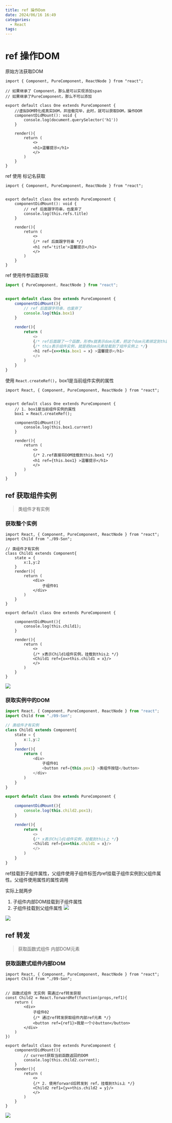 ```yaml
---
title: ref 操作Dom
date: 2024/06/16 16:49
categories:
  - React
tags:
---
```

# ref 操作DOM


原始方法获取DOM
```TSX
import { Component, PureComponent, ReactNode } from "react";

// 如果继承了 Component，那么是可以实现添加span
// 如果继承了PureComponent，那么不可以添加

export default class One extends PureComponent {
    //虚拟DOM转化成真实DOM，并挂载完毕，此时，就可以获取DOM，操作DOM
    componentDidMount(): void {
        console.log(document.querySelector('h1'))
    }

    render(){
        return (
            <>
            <h1>温馨提示</h1>
            </>
        )
    }
}
```


ref 使用 标记名获取
```tsx
import { Component, PureComponent, ReactNode } from "react";


export default class One extends PureComponent {
    componentDidMount(): void {
        // ref 后面跟字符串，也废弃了
        console.log(this.refs.title)
    }

    render(){
        return (
            <>
            {/* ref 后面跟字符串 */}
            <h1 ref='title'>温馨提示</h1>
            </>
        )
    }
}
```

ref 使用传参函数获取
```js
import { PureComponent, ReactNode } from "react";


export default class One extends PureComponent {
    componentDidMount(){
        // ref 后面跟字符串，也废弃了
        console.log(this.box1)
    }

    render(){
        return (
            <>
            {/* ref后面跟了一个函数，形参x就表示dom元素，把这个dom元素绑定到this上面 */}
            {/* this表示组件实例，就是把dom元素挂载到了组件实例上 */}
            <h1 ref={x=>this.box1 = x} >温馨提示</h1>
            </>
        )
    }
}
```

使用 `React.createRef()`，box1是当前组件实例的属性
```TSX
import React, { Component, PureComponent, ReactNode } from "react";


export default class One extends PureComponent {
    // 1. box1是当前组件实例的属性
    box1 = React.createRef();

    componentDidMount(){
        console.log(this.box1.current)
    }

    render(){
        return (
            <>
            {/* 2.ref直接将DOM挂载到this.box1 */}
            <h1 ref={this.box1} >温馨提示</h1>
            </>
        )
    }
}
```

## ref 获取组件实例

> 类组件才有实例

### 获取整个实例
```JS
import React, { Component, PureComponent, ReactNode } from "react";
import Child from "./09-Son";

// 类组件才有实例
class Child1 extends Component{
    state = {
        x:1,y:2
    }
    render(){
        return (
            <div>
                子组件01
            </div>
        )
    }
}

export default class One extends PureComponent {
	
    componentDidMount(){
        console.log(this.child1);
    }

    render(){
        return (
            <>
            {/* x表示Child1组件实例，挂载到this上 */}
            <Child1 ref={x=>this.child1 = x}/>
            </>
        )
    }
}
```

![](../../../public/img/2024/783304835f59f584fc3c1acc3c6766f5.png)


### 获取实例中的DOM

```ts
import React, { Component, PureComponent, ReactNode } from "react";
import Child from "./09-Son";

// 类组件才有实例
class Child1 extends Component{
    state = {
        x:1,y:2
    }
    render(){
        return (
            <div>
                子组件01
                <button ref={this.pox1} >类组件按钮</button>
            </div>
        )
    }
}

export default class One extends PureComponent {

    componentDidMount(){
        console.log(this.child2.pox1);
    }

    render(){
        return (
            <>
            {/* x表示Child1组件实例，挂载到this上 */}
            <Child1 ref={x=>this.child1 = x}/>
            </>
        )
    }
}
```

ref挂载到子组件属性，父组件使用子组件标签内ref挂载子组件实例到父组件属性。父组件使用属性的属性调用

实际上就两步
1. 子组件内部DOM挂载到子组件属性
2. 子组件挂载到父组件属性
![](../../../public/img/2024/e23bee4ce13980ff0be63d5de86e7148.png)

![](../../../public/img/2024/f3b31ebfe2af2630d6d89d64bc394c01.png)
## ref 转发

> 获取函数式组件 内部DOM元素

### 获取函数式组件内部DOM

```JS
import React, { Component, PureComponent, ReactNode } from "react";
import Child from "./09-Son";


// 函数式组件 无实例 需通过ref转发获取
const Child2 = React.forwardRef(function(props,ref1){
    return (
        <div>
            子组件02
            {/* 通过ref转发获取组件内部ref元素 */}
            <button ref={ref1}>我是一个小button</button>
        </div>
    )
})

export default class One extends PureComponent {
    componentDidMount(){
	    // current获取当前函数返回的DOM
        console.log(this.child2.current);
    }
    render(){
        return (
            <>
            {/* 2. 使用forward后转发到 ref，挂载到this上 */}
            <Child2 ref1={y=>this.child2 = y}/>
            </>
        )
    }
}
```

![](../../../public/img/2024/f7fdc77a41627fd3ed0a039c01d4b6f9.png)



